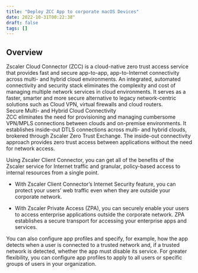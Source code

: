 ```yaml
---
title: "Deploy ZCC App to corporate macOS Devices"
date: 2022-10-31T00:22:38"
draft: false
tags: []
---
```


<!--kg-card-begin: html-->
<h2>Overview</h2>



<p>Zscaler Cloud Connector (ZCC) is a cloud-native zero trust access service that provides fast and secure app-to-app, app-to-Internet connectivity across multi- and hybrid cloud environments. An integrated, automated connectivity and security stack eliminates the complexity and cost of managing multiple network services in cloud environments. It serves as a faster, smarter and more secure alternative to legacy network-centric solutions such as Cloud VPN, virtual firewalls and cloud routers.<br>Secure Multi- and Hybrid Cloud Connectivity<br>ZCC eliminates the need for provisioning and managing cumbersome VPN/MPLS connections between clouds and on-premise environments. It establishes inside-out DTLS connections across multi- and hybrid clouds, brokered through Zscaler Zero Trust Exchange. The inside-out connectivity approach provides zero trust access between applications without the need for network access.</p>



<p>Using Zscaler Client Connector, you can get all of the benefits of the Zscaler service for Internet traffic and granular, policy-based access to internal resources from a single point.</p>



<ul><li>With Zscaler Client Connector&#8217;s Internet Security feature, you can protect your users&#8217; web traffic even when they are outside your corporate network. </li></ul>



<ul><li>With Zscaler Private Access (ZPA), you can securely enable your users to access enterprise applications outside the corporate network. ZPA establishes a secure transport for accessing your enterprise apps and services.</li></ul>



<p>You can also configure app profiles and specify, for example, how the app detects when a user is connected to a trusted network and, if a trusted network is detected, whether the app must disable its service. For greater flexibility, you can configure app profiles to apply to all users or specific groups of users in your organization.</p>
<!--kg-card-end: html-->